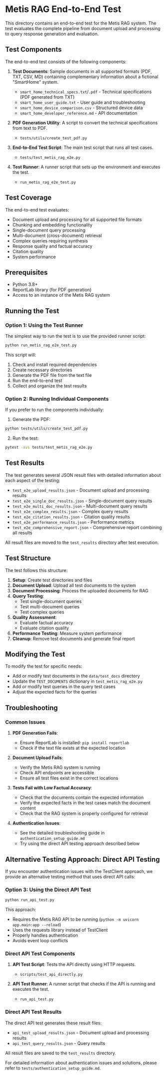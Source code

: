 # Metis RAG End-to-End Test

This directory contains an end-to-end test for the Metis RAG system. The test evaluates the complete pipeline from document upload and processing to query response generation and evaluation.

## Test Components

The end-to-end test consists of the following components:

1. **Test Documents**: Sample documents in all supported formats (PDF, TXT, CSV, MD) containing complementary information about a fictional "SmartHome" system.
   - `smart_home_technical_specs.txt`/`.pdf` - Technical specifications (PDF generated from TXT)
   - `smart_home_user_guide.txt` - User guide and troubleshooting
   - `smart_home_device_comparison.csv` - Structured device data
   - `smart_home_developer_reference.md` - API documentation

2. **PDF Generation Utility**: A script to convert the technical specifications from text to PDF.
   - `tests/utils/create_test_pdf.py`

3. **End-to-End Test Script**: The main test script that runs all test cases.
   - `tests/test_metis_rag_e2e.py`

4. **Test Runner**: A runner script that sets up the environment and executes the test.
   - `run_metis_rag_e2e_test.py`

## Test Coverage

The end-to-end test evaluates:

- Document upload and processing for all supported file formats
- Chunking and embedding functionality
- Single-document query processing
- Multi-document (cross-document) retrieval
- Complex queries requiring synthesis
- Response quality and factual accuracy
- Citation quality
- System performance

## Prerequisites

- Python 3.8+
- ReportLab library (for PDF generation)
- Access to an instance of the Metis RAG system

## Running the Test

### Option 1: Using the Test Runner

The simplest way to run the test is to use the provided runner script:

```bash
python run_metis_rag_e2e_test.py
```

This script will:
1. Check and install required dependencies
2. Create necessary directories
3. Generate the PDF file from the text file
4. Run the end-to-end test
5. Collect and organize the test results

### Option 2: Running Individual Components

If you prefer to run the components individually:

1. Generate the PDF:
```bash
python tests/utils/create_test_pdf.py
```

2. Run the test:
```bash
pytest -xvs tests/test_metis_rag_e2e.py
```

## Test Results

The test generates several JSON result files with detailed information about each aspect of the testing:

- `test_e2e_upload_results.json` - Document upload and processing results
- `test_e2e_single_doc_results.json` - Single-document query results
- `test_e2e_multi_doc_results.json` - Multi-document query results
- `test_e2e_complex_results.json` - Complex query results
- `test_e2e_citation_results.json` - Citation quality results
- `test_e2e_performance_results.json` - Performance metrics
- `test_e2e_comprehensive_report.json` - Comprehensive report combining all results

All result files are moved to the `test_results` directory after test execution.

## Test Structure

The test follows this structure:

1. **Setup**: Create test directories and files
2. **Document Upload**: Upload all test documents to the system
3. **Document Processing**: Process the uploaded documents for RAG
4. **Query Testing**:
   - Test single-document queries
   - Test multi-document queries
   - Test complex queries
5. **Quality Assessment**:
   - Evaluate factual accuracy
   - Evaluate citation quality
6. **Performance Testing**: Measure system performance
7. **Cleanup**: Remove test documents and generate final report

## Modifying the Test

To modify the test for specific needs:

- Add or modify test documents in the `data/test_docs` directory
- Update the `TEST_DOCUMENTS` dictionary in `test_metis_rag_e2e.py`
- Add or modify test queries in the query test cases
- Adjust the expected facts for the queries

## Troubleshooting

### Common Issues

1. **PDF Generation Fails**:
   - Ensure ReportLab is installed: `pip install reportlab`
   - Check if the text file exists at the expected location

2. **Document Upload Fails**:
   - Verify the Metis RAG system is running
   - Check API endpoints are accessible
   - Ensure all test files exist in the correct locations

3. **Tests Fail with Low Factual Accuracy**:
   - Check that the documents contain the expected information
   - Verify the expected facts in the test cases match the document content
   - Check that the RAG system is properly configured for retrieval

4. **Authentication Issues**:
   - See the detailed troubleshooting guide in `authentication_setup_guide.md`
   - Try using the direct API testing approach described below

## Alternative Testing Approach: Direct API Testing

If you encounter authentication issues with the TestClient approach, we provide an alternative testing method that uses direct API calls:

### Option 3: Using the Direct API Test

```bash
python run_api_test.py
```

This approach:
- Requires the Metis RAG API to be running (`python -m uvicorn app.main:app --reload`)
- Uses the requests library instead of TestClient
- Properly handles authentication
- Avoids event loop conflicts

### Direct API Test Components

1. **API Test Script**: Tests the API directly using HTTP requests.
   - `scripts/test_api_directly.py`

2. **API Test Runner**: A runner script that checks if the API is running and executes the test.
   - `run_api_test.py`

### Direct API Test Results

The direct API test generates these result files:
- `api_test_upload_results.json` - Document upload and processing results
- `api_test_query_results.json` - Query results

All result files are saved to the `test_results` directory.

For detailed information about authentication issues and solutions, please refer to `tests/authentication_setup_guide.md`.